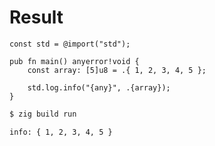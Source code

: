 # Result

```zig
const std = @import("std");

pub fn main() anyerror!void {
    const array: [5]u8 = .{ 1, 2, 3, 4, 5 };

    std.log.info("{any}", .{array});
}

```

```bash
$ zig build run

info: { 1, 2, 3, 4, 5 }

```
